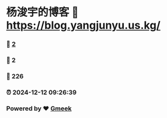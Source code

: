 # 杨浚宇的博客 :link: https://blog.yangjunyu.us.kg/ 
### :page_facing_up: [2](https://blog.yangjunyu.us.kg//tag.html) 
### :speech_balloon: 2 
### :hibiscus: 226 
### :alarm_clock: 2024-12-12 09:26:39 
### Powered by :heart: [Gmeek](https://github.com/Meekdai/Gmeek)
